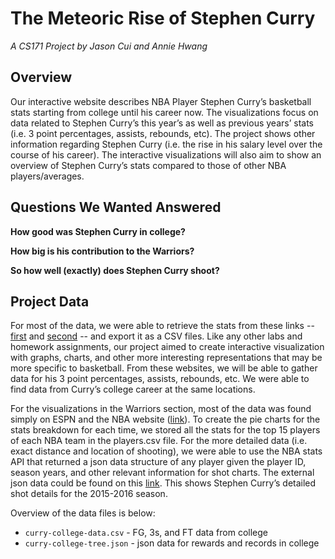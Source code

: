 # The Meteoric Rise of Stephen Curry
*A CS171 Project by Jason Cui and Annie Hwang*

## Overview
Our interactive website describes NBA Player Stephen Curry’s basketball stats starting from college until his career now. The visualizations focus on data related to Stephen Curry’s this year’s as well as previous years’ stats (i.e. 3 point percentages, assists, rebounds, etc). The project shows other information regarding Stephen Curry (i.e. the rise in his salary level over the course of his career). The interactive visualizations will also aim to show an overview of Stephen Curry’s stats compared to those of other NBA players/averages.

## Questions We Wanted Answered
**How good was Stephen Curry in college?**

**How big is his contribution to the Warriors?**

**So how well (exactly) does Stephen Curry shoot?**

## Project Data
For most of the data, we were able to retrieve the stats from these links -- [first](http://www.sports-reference.com/cbb/players/stephen-curry-1.html) and [second](http://www.basketball-reference.com/players/c/curryst01.html) -- and export it as a CSV files. Like any other labs and homework assignments, our project aimed to create interactive visualization with graphs, charts, and other more interesting representations that may be more specific to basketball. From these websites, we will be able to gather data for his 3 point percentages, assists, rebounds, etc. We were able to find data from Curry’s college career at the same locations.

For the visualizations in the Warriors section, most of the data was found simply on ESPN and the NBA website ([link](http://espn.go.com/nba/player/stats/_/id/3975/stephen-curry)). To create the pie charts for the stats breakdown for each time, we stored all the stats for the top 15 players of each NBA team in the players.csv file.
For the more detailed data (i.e. exact distance and location of shooting), we were able to use the NBA stats API that returned a json data structure of any player given the player ID, season years, and other relevant information for shot charts. The external json data could be found on this [link](http://stats.nba.com/stats/shotchartdetail?Period=0&VsConference=&LeagueID=00&LastNGames=0&TeamID=0&Position=&Location=&Outcome=&ContextMeasure=FGA&DateFrom=&StartPeriod=&DateTo=&OpponentTeamID=0&ContextFilter=&RangeType=&Season=2015-16&AheadBehind=&PlayerID=201939&EndRange=&VsDivision=&PointDiff=&RookieYear=&GameSegment=&Month=0&ClutchTime=&StartRange=&EndPeriod=&SeasonType=Regular+Season&SeasonSegment=&GameID=). This shows Stephen Curry’s detailed shot details for the 2015-2016 season.

Overview of the data files is below:

+ `curry-college-data.csv` - FG, 3s, and FT data from college
+ `curry-college-tree.json` - json data for rewards and records in college